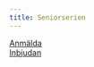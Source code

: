 ```yaml
---
title: Seniorserien
---
```


[Anmälda](Anmalda_HT24.pdf)  
[Inbjudan](Inbjudan_seniorserien_hösten_2024.pdf)  